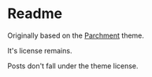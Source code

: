 # Readme

Originally based on the [Parchment](https://github.com/pro-panda/parchment) theme.

It's license remains.

Posts don't fall under the theme license.